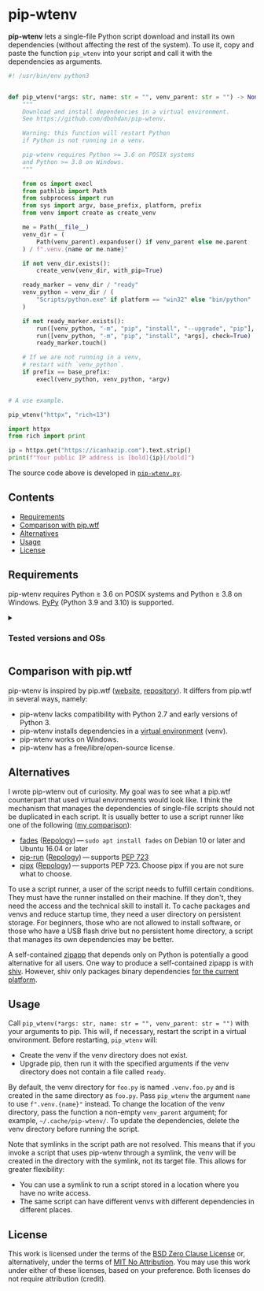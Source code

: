 # pip-wtenv

**pip-wtenv** lets a single-file Python script download and install its own dependencies
(without affecting the rest of the system).
To use it,
copy and paste the function `pip_wtenv` into your script and call it with the dependencies as arguments.

```python
#! /usr/bin/env python3


def pip_wtenv(*args: str, name: str = "", venv_parent: str = "") -> None:
    """
    Download and install dependencies in a virtual environment.
    See https://github.com/dbohdan/pip-wtenv.

    Warning: this function will restart Python
    if Python is not running in a venv.

    pip-wtenv requires Python >= 3.6 on POSIX systems
    and Python >= 3.8 on Windows.
    """

    from os import execl
    from pathlib import Path
    from subprocess import run
    from sys import argv, base_prefix, platform, prefix
    from venv import create as create_venv

    me = Path(__file__)
    venv_dir = (
        Path(venv_parent).expanduser() if venv_parent else me.parent
    ) / f".venv.{name or me.name}"

    if not venv_dir.exists():
        create_venv(venv_dir, with_pip=True)

    ready_marker = venv_dir / "ready"
    venv_python = venv_dir / (
        "Scripts/python.exe" if platform == "win32" else "bin/python"
    )

    if not ready_marker.exists():
        run([venv_python, "-m", "pip", "install", "--upgrade", "pip"], check=True)
        run([venv_python, "-m", "pip", "install", *args], check=True)
        ready_marker.touch()

    # If we are not running in a venv,
    # restart with `venv_python`.
    if prefix == base_prefix:
        execl(venv_python, venv_python, *argv)


# A use example.

pip_wtenv("httpx", "rich<13")

import httpx
from rich import print

ip = httpx.get("https://icanhazip.com").text.strip()
print(f"Your public IP address is [bold]{ip}[/bold]")
```

The source code above is developed in [`pip-wtenv.py`](pip-wtenv.py).

## Contents

- [Requirements](#requirements)
- [Comparison with pip\.wtf](#comparison-with-pipwtf)
- [Alternatives](#alternatives)
- [Usage](#usage)
- [License](#license)

## Requirements

pip-wtenv requires Python &ge; 3.6 on POSIX systems
and Python &ge; 3.8 on Windows.
[PyPy](https://github.com/pypy/pypy)
(Python 3.9 and 3.10)
is supported.

<details>
<summary><h3>Tested versions and OSs</h3></summary>

The following Python versions and operating systems have been tested
(all on x86-64):

- CPython:
  - 3.7, 3.12 on FreeBSD 14.0-RELEASE
  - 3.7—3.12 on macOS 12 (GitHub Actions)
  - 3.10 on NetBSD 9.3
  - 3.10 on OpenBSD 7.4
  - 3.6 on Ubuntu 22.04
  - 3.7—3.12 on Ubuntu 22.04 (GitHub Actions)
  - 3.8 on Windows 10
  - 3.9—3.12 on Windows Server 2022 (GitHub Actions)
- PyPy:
  - 7.3 (Python 3.9, 3.10) on macOS 12 (GitHub Actions)
  - 7.3 (Python 3.9, 3.10) on Ubuntu 22.04 (GitHub Actions)
  - 7.3 (Python 3.9, 3.10) on Windows Server 2022 (GitHub Actions)
</details>

## Comparison with pip.wtf

pip-wtenv is inspired by pip.wtf
([website](https://pip.wtf),
[repository](https://github.com/sabslikesobs/pip.wtf)).
It differs from pip.wtf in several ways,
namely:

- pip-wtenv lacks compatibility
  with Python 2.7 and early versions of Python 3.
- pip-wtenv installs dependencies in a
  [virtual environment](https://docs.python.org/3/library/venv.html) (venv).
- pip-wtenv works on Windows.
- pip-wtenv has a free/libre/open-source license.

## Alternatives

I wrote pip-wtenv out of curiosity.
My goal was to see what a pip.wtf counterpart that used virtual environments
would look like.
I think
the mechanism that manages the dependencies of single-file scripts should not
be duplicated in each script.
It is usually better to use a script runner
like one of the following
([my comparison](https://dbohdan.com/scripts-with-dependencies#python)):

- [fades](https://github.com/PyAr/fades)
  ([Repology](https://repology.org/project/fades/versions))&thinsp;&mdash;&thinsp;`sudo apt install fades` on Debian 10 or later and Ubuntu 16.04 or later
- [pip-run](https://github.com/jaraco/pip-run)
  ([Repology](https://repology.org/project/python:pip-run/versions))&thinsp;&mdash;&thinsp;supports
  [PEP 723](https://peps.python.org/pep-0723/)
- [pipx](https://github.com/pypa/pipx)
  ([Repology](https://repology.org/project/pipx/versions))&thinsp;&mdash;&thinsp;supports PEP 723.
  Choose pipx
  if you are not sure what to choose.

To use a script runner,
a user of the script needs to fulfill certain conditions.
They must have the runner installed on their machine.
If they don't,
they need the access and the technical skill to install it.
To cache packages and venvs and reduce startup time,
they need a user directory on persistent storage.
For beginners,
those who are not allowed to install software,
or those who have a USB flash drive but no persistent home directory,
a script that manages its own dependencies may be better.

A self-contained
[zipapp](https://docs.python.org/3/library/zipapp.html)
that depends only on Python
is potentially a good alternative for all users.
One way to produce a self-contained zipapp is with
[shiv](https://github.com/linkedin/shiv).
However,
shiv only packages binary dependencies
[for the current platform](https://github.com/linkedin/shiv/issues/26).

## Usage

Call `pip_wtenv(*args: str, name: str = "", venv_parent: str = "")` with your arguments to pip.
This will,
if necessary,
restart the script in a virtual environment.
Before restarting,
`pip_wtenv` will:

- Create the venv
  if the venv directory does not exist.
- Upgrade pip,
  then run it with the specified arguments
  if the venv directory does not contain a file called `ready`.

By default,
the venv directory for `foo.py` is named `.venv.foo.py`
and is created in the same directory as `foo.py`.
Pass `pip_wtenv` the argument `name` to use `f".venv.{name}"` instead.
To change the location of the venv directory,
pass the function a non-empty `venv_parent` argument;
for example,
`~/.cache/pip-wtenv/`.
To update the dependencies,
delete the venv directory before running the script.

Note that symlinks in the script path are not resolved.
This means that
if you invoke a script that uses pip-wtenv through a symlink,
the venv will be created in the directory with the symlink,
not its target file.
This allows for greater flexibility:

- You can use a symlink
  to run a script stored in a location
  where you have no write access.
- The same script can have different venvs
  with different dependencies
  in different places.

## License

This work is licensed under the terms of the
[BSD Zero Clause License](LICENSE.0BSD)
or,
alternatively,
under the terms of
[MIT No Attribution](LICENSE.MIT-0).
You may use this work under either of these licenses,
based on your preference.
Both licenses do not require attribution (credit).
